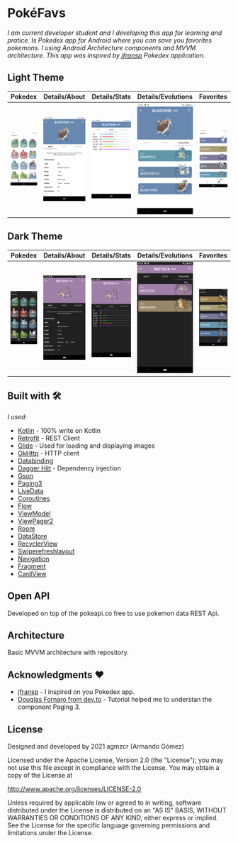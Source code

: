 # PokéFavs
_I am current developer student and I developing this app for learning and pratice. Is Pokedex app for Android where you can save you favorites pokemons. I using Android Architecture components and MVVM architecture.
This app was inspired by [jfransp](https://github.com/jfransp/Pokedex) Pokedex application._

## Light Theme
|Pokedex|Details/About|Details/Stats|Details/Evolutions|Favorites|
|------------|-------------|------------|-------------|------------|
| <img src="screenshots/Screenshot_Day1.png"> | <img src="screenshots/Screenshot_Day2.png"> | <img src="screenshots/Screenshot_Day3.png"> | <img src="screenshots/Screenshot_Day4.png"> | <img src="screenshots/Screenshot_Day5.png"> |

## Dark Theme
| Pokedex      | Details/About      | Details/Stats | Details/Evolutions | Favorites  |
|------------|-------------|------------|-------------|------------|
| <img src="screenshots/Screenshot_Night1.png"> | <img src="screenshots/Screenshot_Night2.png"> | <img src="screenshots/Screenshot_Night3.png"> | <img src="screenshots/Screenshot_Night4.png"> | <img src="screenshots/Screenshot_Night5.png"> |

## Built with 🛠️
_I used:_

* [Kotlin](https://kotlinlang.org/) - 100% write on Kotlin
* [Retrofit](https://square.github.io/retrofit/) - REST Client
* [Glide](https://github.com/bumptech/glide) - Used for loading and displaying images
* [OkHttp](https://square.github.io/okhttp/recipes/) - HTTP client
* [Databinding](https://developer.android.com/topic/libraries/data-binding)
* [Dagger Hilt](https://developer.android.com/training/dependency-injection/hilt-android?hl=es-419) - Dependency injection
* [Gson](https://github.com/google/gson)
* [Paging3](https://developer.android.com/topic/libraries/architecture/paging/v3-overview)
* [LiveData](https://developer.android.com/topic/libraries/architecture/livedata?hl=en)
* [Coroutines](https://developer.android.com/kotlin/coroutines?gclid=CjwKCAiA24SPBhB0EiwAjBgkhnahOjTp9yMMZQzzLzeBydCo2xiD8kzgTNFnJD7aXCuKH9jY6VOmZxoCsPcQAvD_BwE&gclsrc=aw.ds)
* [Flow](https://developer.android.com/kotlin/flow)
* [ViewModel](https://developer.android.com/topic/libraries/architecture/viewmodel?hl=en)
* [ViewPager2](https://developer.android.com/jetpack/androidx/releases/viewpager2)
* [Room](https://developer.android.com/jetpack/androidx/releases/room?hl=en)
* [DataStore](https://developer.android.com/topic/libraries/architecture/datastore?hl=es-419)
* [RecyclerView](https://developer.android.com/jetpack/androidx/releases/recyclerview?hl=en)
* [Swiperefreshlayout](https://developer.android.com/jetpack/androidx/releases/swiperefreshlayout?hl=en)
* [Navigation](https://developer.android.com/jetpack/androidx/releases/navigation?hl=en)
* [Fragment](https://developer.android.com/jetpack/androidx/releases/fragment?hl=en)
* [CardView](https://developer.android.com/jetpack/androidx/releases/cardview?hl=en)

## Open API
Developed on top of the pokeapi.co free to use pokemon data REST Api.

## Architecture
Basic MVVM architecture with repository.

## Acknowledgments ❤
* [jfransp](https://github.com/jfransp) - I inspired on you Pokedex app.
* [Douglas Fornaro from dev.to](https://dev.to/douglascf/definitive-guide-to-paging-3-2nh4) - Tutorial helped me to understan the component Paging 3.

## License
Designed and developed by 2021 agmzcr (Armando Gómez)

Licensed under the Apache License, Version 2.0 (the "License");
you may not use this file except in compliance with the License.
You may obtain a copy of the License at

   http://www.apache.org/licenses/LICENSE-2.0

Unless required by applicable law or agreed to in writing, software
distributed under the License is distributed on an "AS IS" BASIS,
WITHOUT WARRANTIES OR CONDITIONS OF ANY KIND, either express or implied.
See the License for the specific language governing permissions and
limitations under the License.
